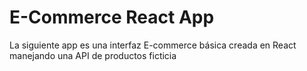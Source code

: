 # E-Commerce React App

La siguiente app es una interfaz E-commerce básica creada en React manejando una API de productos ficticia
